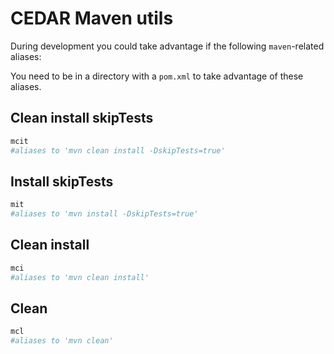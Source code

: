 # CEDAR Maven utils

During development you could take advantage if the following `maven`-related aliases:

You need to be in a directory with a `pom.xml` to take advantage of these aliases.

## Clean install skipTests 

```sh
mcit
#aliases to 'mvn clean install -DskipTests=true'
```

## Install skipTests 

```sh
mit
#aliases to 'mvn install -DskipTests=true'
```

## Clean install 

```sh
mci
#aliases to 'mvn clean install'
```

## Clean 

```sh
mcl
#aliases to 'mvn clean'
```
